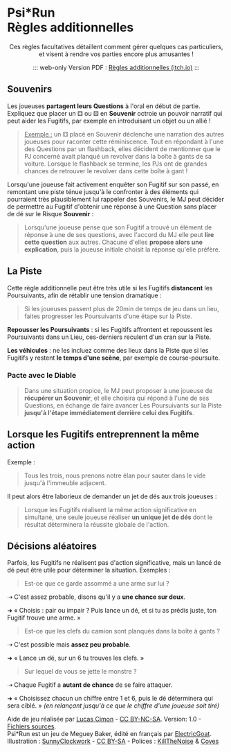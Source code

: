 # <span class="psirun">Psi<span class="asterisk">*</span>Run</span><br> Règles additionnelles
<center>
Ces règles facultatives détaillent comment gérer quelques cas particuliers,
<br>et visent à rendre vos parties encore plus amusantes !

::: web-only
Version PDF : [Règles additionnelles (itch.io)](https://lucas-c.itch.io/psirun-regles-additionnelles)
:::

</center>

## Souvenirs
Les joueuses **partagent leurs Questions** à l'oral en début de partie.
Expliquez que placer un ⚃ ou ⚄ en **Souvenir** octroie un pouvoir narratif
qui peut aider les Fugitifs, par exemple en introduisant un objet ou un allié !
<!-- = flashback dans Blades in the Dark -->

> <u>Exemple :</u> un ⚃ placé en Souvenir déclenche une narration des autres joueuses pour raconter cette réminiscence. Tout en répondant à l'une des Questions par un flashback, elles décident de mentionner que le PJ concerné avait planqué un revolver dans la boîte à gants de sa voiture. Lorsque le flashback se termine, les PJs ont de grandes chances de retrouver le revolver dans cette boîte à gant !

Lorsqu'une joueuse fait activement enquêter son Fugitif sur son passé,
en remontant une piste ténue jusqu'à le confronter à des éléments
qui pourraient très plausiblement lui rappeler des Souvenirs,
le MJ peut décider de permettre au Fugitif d'obtenir
une réponse à une Question sans placer de dé sur le Risque **Souvenir** :

> Lorsqu'une joueuse pense que son Fugitif a trouvé un élément de réponse à une de ses questions,
> avec l'accord du MJ elle peut **lire cette question** aux autres.
> Chacune d'elles **propose alors une explication**,
> puis la joueuse initiale choisit la réponse qu'elle préfère.

## La Piste
Cette règle additionnelle peut être très utile si les Fugitifs **distancent** les Poursuivants,
afin de rétablir une tension dramatique :

> Si les joueuses passent plus de 20min de temps de jeu dans un lieu,
> faites progresser les Poursuivants d'une étape sur la Piste.

**Repousser les Poursuivants** : si les Fugitifs affrontent et repoussent les Poursuivants dans un Lieu,
ces-derniers reculent d'un cran sur la Piste.

**Les véhicules** : ne les incluez comme des lieux dans la Piste que si les Fugitifs y restent **le temps d'une scène**, par exemple de course-poursuite.

### Pacte avec le Diable
> Dans une situation propice, le MJ peut proposer à une joueuse de **récupérer un Souvenir**,
> et elle choisira qui répond à l'une de ses Questions,
> en échange de faire avancer Les Poursuivants sur la Piste
> **jusqu'à l'étape immédiatement derrière celui des Fugitifs**.

<p class="half-break">

## Lorsque les Fugitifs entreprennent la même action
Exemple :

> Tous les trois, nous prenons notre élan pour sauter dans le vide jusqu'à l'immeuble adjacent.

Il peut alors être laborieux de demander un jet de dés aux trois joueuses :

> Lorsque les Fugitifs réalisent la même action significative en simultané, une seule joueuse réaliser **un unique jet de dés** dont le résultat déterminera la réussite globale de l'action.

## Décisions aléatoires
Parfois, les Fugitifs ne réalisent pas d'action significative,
mais un lancé de dé peut être utile pour déterminer la situation.
Exemples :

<p class="half-break"></p>

> Est-ce que ce garde assommé a une arme sur lui ?

⇢ C'est assez probable, disons qu'il y a **une chance sur deux**.

➜ « Choisis : pair ou impair ? Puis lance un dé, et si tu as prédis juste, ton Fugitif trouve une arme. »

<p class="half-break"></p>

> Est-ce que les clefs du camion sont planqués dans la boîte à gants ?

⇢ C'est possible mais **assez peu probable**.

➜ « Lance un dé, sur un 6 tu trouves les clefs. »

<p class="half-break"></p>

> Sur lequel de vous se jette le monstre ?

⇢ Chaque Fugitif a **autant de chance** de se faire attaquer.

➜ « Choisissez chacun un chiffre entre 1 et 6, puis le dé déterminera qui sera ciblé. »
_(en relançant jusqu'à ce que le chiffre d'une joueuse soit tiré)_

<p class="half-break">

<footer>

Aide de jeu réalisée par [Lucas Cimon](https://chezsoi.org/lucas/blog/) - [CC BY-NC-SA](https://creativecommons.org/licenses/by-nc-sa/3.0/fr/). Version: 1.0 - [Fichiers sources](https://github.com/Lucas-C/jdr/tree/master/psirun/ReglesAdditionnelles).
<br>
Psi*Run est un jeu de Meguey Baker, édité en français par [ElectricGoat](https://electric-goat.net/products/1).
<br>
Illustration : [SunnyClockwork](https://www.deviantart.com/sunnyclockwork/art/Firebrand-Remembers-520559447) - [CC BY-SA](https://creativecommons.org/licenses/by-sa/3.0/) - Polices : [KillTheNoise](https://www.fontspace.com/kill-the-noise-font-f17592) & [Coves](https://www.behance.net/gallery/32715299/Coves-Free-Font)
</footer>
